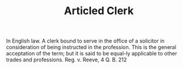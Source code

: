 ---
title: Articled Clerk
letter: A
permalink: "/definitions/bld-articled-clerk.html"
body: In English law. A clerk bound to serve in the office of a solicitor in consideration
  of being instructed in the profession. This is the general acceptation of the term;
  but it is said to be equal-ly applicable to other trades and professions. Reg. v.
  Reeve, 4 Q. B. 212
published_at: '2018-07-07'
source: Black's Law Dictionary 2nd Ed (1910)
layout: post
---